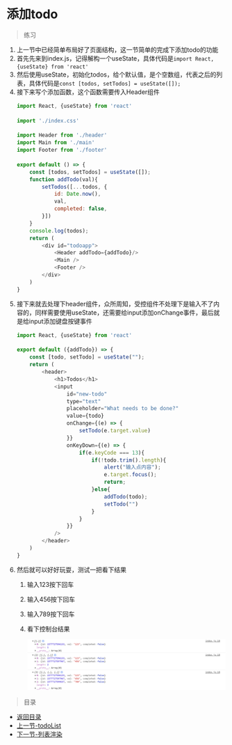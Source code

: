 # 添加todo

> 练习

1. 上一节中已经简单布局好了页面结构，这一节简单的完成下添加todo的功能
2. 首先先来到index.js，记得解构一个useState，具体代码是`import React, {useState} from 'react'`
3. 然后使用useState，初始化todos，给个默认值，是个空数组，代表之后的列表，具体代码是`const [todos, setTodos] = useState([]);`
4. 接下来写个添加函数，这个函数需要传入Header组件
    ```js
    import React, {useState} from 'react'

    import './index.css'

    import Header from './header'
    import Main from './main'
    import Footer from './footer'

    export default () => {
        const [todos, setTodos] = useState([]);
        function addTodo(val){
            setTodos([...todos, {
                id: Date.now(),
                val,
                completed: false,
            }])
        }
        console.log(todos);
        return (
            <div id="todoapp">
                <Header addTodo={addTodo}/>
                <Main />
                <Footer />
            </div>
        )
    }    
    ```
5. 接下来就去处理下header组件，众所周知，受控组件不处理下是输入不了内容的，同样需要使用useState，还需要给input添加onChange事件，最后就是给input添加键盘按键事件
    ```js
    import React, {useState} from 'react'

    export default ({addTodo}) => {
        const [todo, setTodo] = useState("");
        return (
            <header>
                <h1>Todos</h1>
                <input 
                    id="new-todo" 
                    type="text" 
                    placeholder="What needs to be done?" 
                    value={todo} 
                    onChange={(e) => {
                        setTodo(e.target.value)
                    }}
                    onKeyDown={(e) => {
                        if(e.keyCode === 13){
                            if(!todo.trim().length){
                                alert("输入点内容");
                                e.target.focus();
                                return;
                            }else{
                                addTodo(todo);
                                setTodo("")
                            }
                        }
                    }}
                />
            </header>
        )
    }    
    ```
6. 然后就可以好好玩耍，测试一把看下结果
    1. 输入123按下回车    
    2. 输入456按下回车    
    3. 输入789按下回车  
    4. 看下控制台结果

        ![](./images/控制台看下结果.jpg)  

> 目录

* [返回目录](../../README.md)
* [上一节-todoList](../day-07/todoList.md)
* [下一节-列表渲染](../day-09/列表渲染.md)
